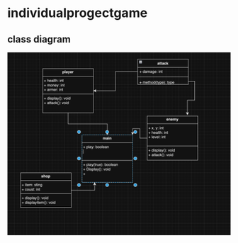 # individualprogectgame

## class diagram
![CDiagram](https://github.com/Jameslassen1/individualprogectgame/blob/main/images/Screenshot%202024-03-19%20at%2010.01.27%20AM.png)
